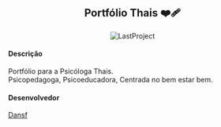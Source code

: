 <h2 align="center">Portfólio Thais ❤️‍🩹</h2>

<div align="center">
  <img src="https://user-images.githubusercontent.com/63010902/180068419-55da012e-26e6-4d19-b199-0a38092a22c2.png" alt="LastProject"/>
</div>

#### Descrição
Portfólio para a Psicóloga Thais. <br>Psicopedagoga, Psicoeducadora, Centrada no bem estar bem.

#### Desenvolvedor
[Dansf](http://github.com/dansf)

